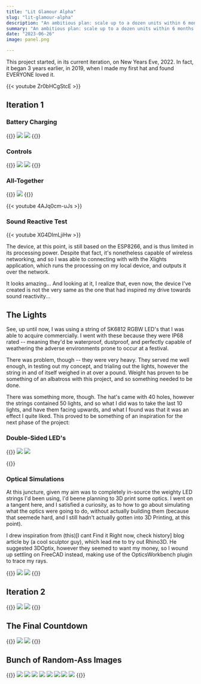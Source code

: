 ```yaml
---
title: "Lit Glamour Alpha"
slug: "lit-glamour-alpha"
description: "An ambitious plan: scale up to a dozen units within 6 months. Call it stupid, or brave; either way, assumptions were validated."
summary: "An ambitious plan: scale up to a dozen units within 6 months. Call it stupid, or brave; either way, assumptions were validated."
date: "2023-06-26"
image: panel.png

---
```

This project started, in its current iteration, on New Years Eve, 2022. In fact, it began 3 years earlier, in 
2019, when I made my first hat and found EVERYONE loved it.


{{< youtube Zr0bHCgStcE >}}

## Iteration 1

### Battery Charging
{{<gallery>}}
<img src="ESP8266_Li-Ion_Charger_First_Iteration.JPG" class="grid-w50"/>
<img src="ESP8266_Li-Ion_Charger_First_Iteration_Oops.JPG" class="grid-w50"/>
{{</gallery>}}

### Controls
{{<gallery>}}
<img src="ESP8266_Buttons_MK1.JPG" class="grid-w50"/>
<img src="ESP8266_Buttons_MK1_Breadboard.JPG" class="grid-w50"/>
{{</gallery>}}

### All-Together
{{<gallery>}}
<img src="Cowboy_Prototype_MK1.JPG" class="grid-w50"/>
{{</gallery>}}

{{< youtube 4AJq0cm-uJs >}}

### Sound Reactive Test

{{< youtube XG4DImLjiHw >}}

The device, at this point, is still based on the ESP8266, and is thus limited in its processing power. Despite 
that fact, it's nonetheless capable of wireless networking, and so I was able to connecting with with the 
Xlights application, which runs the processing on my local device, and outputs it over the network.

It looks amazing... And looking at it, I realize that, even now, the device I've created is not the very same 
as the one that had inspired my drive towards sound reactivity...


## The Lights
See, up until now, I was using a string of SK6812 RGBW LED's that I was able to acquire commercially. I went with 
these because they were IP68 rated -- meaning they'd be waterproof, dustproof, and perfectly capable of weathering 
the adverse environments prone to occur at a festival.

There was  problem, though -- they were very heavy. They served me well enough, in testing out my concept, and 
trialing out the lights, however the string in and of itself weighed in at over a pound. Weight has proven to be 
something of an albatross with this project, and so something needed to be done.

There was something more, though. The hat's came with 40 holes, however the strings contained 50 lights, and so what 
I did was to take the last 10 lights, and have them facing upwards, and what I found was that it was an effect 
I quite liked. This proved to be something of an inspiration for the next phase of the project:

### Double-Sided LED's
{{<gallery>}}
<img src="Heart_PCB_Schematic.JPG" class="grid-w50"/>
<img src="panel.jpg" class="grid-w50"/>

{{</gallery>}}

### Optical Simulations
At this juncture, given my aim was to completely in-source the weighty LED strings I'd been using, I'd beene planning 
to 3D print some optics. I went on a tangent here, and I satisfied a curiosity, as to how to go about simulating 
what the optics were going to do, without actually building them (because that seemede hard, and I still hadn't 
actually gotten into 3D Printing, at this point).

I drew inspiration from (this)[I cant Find it Right now, check history] blog article by (a cool sculptor guy), 
which lead me to try out Rhino3D. He suggested 3DOptix, however they seemed to want my money, so I wound up 
settling on FreeCAD instead, making use of the OpticsWorkbench plugin to trace my rays.

{{<gallery>}}
<img src="Casing_Optics_Simulation_White.JPG" class="grid-w50" />
<img src="Casing_Optics_Simulation_Full_Spectrum.JPG" class="grid-w50" />
{{</gallery>}}


## Iteration 2

{{<gallery>}}
<img src="ESP32_S3_Breadboard.JPG" class="grid-w50" />
<img src="ESP32_S3_Board_Layout_Fail.JPG" class="grid-w50" />
{{</gallery>}}

## The Final Countdown
{{<gallery>}}
<img src="Final_Countdown_Dual_Power_Supply.JPG" class="grid-w50" />
<img src="Final_Countdown_ESP32_S3_Breadboard.JPG" class="grid-w50" />
{{</gallery>}}

## Bunch of Random-Ass Images

{{<gallery>}}
<img src="eight-epoxy.jpg" class="grid-w50 md:grid-w33"/>
<img src="half-wired.jpg" class="grid-w50 md:grid-w33"/>
<img src="install-epoxy.jpg" class="grid-w50 md:grid-w33"/>
<img src="panel.jpg" class="grid-w50 md:grid-w33"/>
<img src="six-1.jpg" class="grid-w50 md:grid-w33"/>
<img src="six-two.jpg" class="grid-w50 md:grid-w33"/>
<img src="star.jpg" class="grid-w50 md:grid-w33"/>
<img src="three.jpg" class="grid-w50 md:grid-w33"/>
{{</gallery>}}

